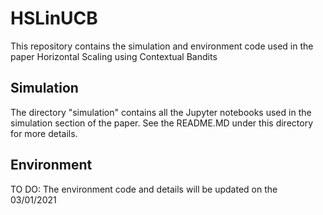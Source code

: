 # HSLinUCB
This repository contains the simulation and environment code used in the paper Horizontal Scaling using Contextual Bandits

## Simulation
The directory "simulation" contains all the Jupyter notebooks used in the simulation section of the paper. See the README.MD under this directory for more details.

## Environment 
TO DO: The environment code and details will be updated on the 03/01/2021
